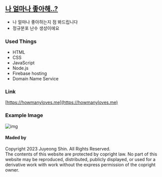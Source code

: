 ## [나 얼마나 좋아해..?](https://howmanyloves.me)
- 나 얼마나 좋아하는지 점 봐드립니다
- 정규분포 난수 생성이에요

### Used Things
- HTML
- CSS
- JavaScript
- Node.js
- Firebase hosting
- Domain Name Service

### Link
[https://howmanyloves.me](https://howmanyloves.me)

### Example Image
![img](https://user-images.githubusercontent.com/93894320/244913154-62d20e1f-80ae-4925-9b34-7196c8360ed5.png)

#### Maded by
Copyright 2023 Juyeong Shin. All Rights Reserved.<br/>
The contents of this website are protected by copright law. No part of this website may be reproduced, distributed, publicly displayed, or used for a derivative work with work without the express permission of the copright owner.